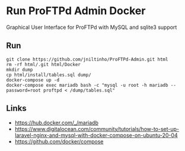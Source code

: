 # Run ProFTPd Admin Docker

Graphical User Interface for ProFTPd with MySQL and sqlite3 support


## Run

```
git clone https://github.com/jniltinho/ProFTPd-Admin.git html
rm -rf html/.git html/Docker
mkdir dump
cp html/install/tables.sql dump/
docker-compose up -d
docker-compose exec mariadb bash -c "mysql -u root -h mariadb --password=root proftpd < /dump/tables.sql"
```


## Links

- https://hub.docker.com/_/mariadb
- https://www.digitalocean.com/community/tutorials/how-to-set-up-laravel-nginx-and-mysql-with-docker-compose-on-ubuntu-20-04
- https://github.com/docker/compose
